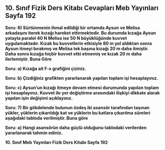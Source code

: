 ## 10. Sınıf Fizik Ders Kitabı Cevapları Meb Yayınları Sayfa 192

**Soru: 6) Sürtünmenin ihmal edildiği bir ortamda Aysun ve Melisa arkadaşını iterek kızağı hareket ettirmektedir. Bu durumda kızağa Aysun yatayla paralel 40 N Melisa ise 50 N büyüklüğünde kuvvet uygulamaktadır. Kızak bu kuvvetlerin etkisiyle 80 m yol aldıktan sonra Aysun itmeyi bırakmış ve Melisa tek başına kızağı 20 m daha itmiştir. Daha sonra kızağa hiçbir kuvvet etki etmemiş ve kızak 20 m daha ilerlemiştir. Buna Göre**

**Soru: a) Kızağa ait F-x grafiğini çiziniz.**

**Soru: b) Çizdiğiniz grafikten yararlanarak yapılan toplam işi hesaplayınız.**

**Soru: c) Aysun’un kızağı itmeye devam etmesi durumunda yapılan toplam işi hesaplayınız. Kuvvet ile yer değiştirme arasındaki ilişkiyi dikkate alarak yapılan işin değişimi açıklayınız.**

**Soru: 7) Bir gökdelende bulunun özdeş iki asansör tarafından taşınan yükler, yüklerin çıkarıldığı kat ve yüklerin bu katlara çıkarılma süreleri aşağıdaki tabloda verilmiştir. Buna göre**

**Soru: a) Hangi asansörün daha güçlü olduğunu tablodaki verilerden yararlanarak tahmin ediniz.**

**10. Sınıf Meb Yayınları Fizik Ders Kitabı Sayfa 192**